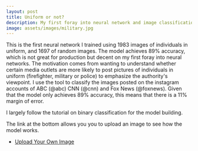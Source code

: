 ```yaml
---
layout: post
title: Uniform or not? 
description: My first foray into neural network and image classification 
image: assets/images/military.jpg
---
```


This is the first neural network I trained using 1983 images of individuals in uniform, and 1697 of random images. The model achieves 89% accuracy, which is not great for production but decent on my first foray into neural networks. The motivation comes from wanting to understand whether certain media outlets are more likely to post pictures of individuals in uniform (firefighter, military or police) to emphasize the authority's viewpoint. I use the tool to classify the images posted on the instagram accounts of ABC (@abc) CNN (@cnn) and  Fox News (@foxnews). Given that the model only achieves 89% accuracy, this means that there is a 11% margin of error. 

I largely follow the tutorial on binary classification <a href = "https://blog.keras.io/building-powerful-image-classification-models-using-very-little-data.html"> </a> for the model building. 


The link at the bottom allows you  you to upload an image to see how the model works.

<ul class="actions">
					<li><a href="https://onyilam.github.io/upload_image.html" class="button">Upload Your Own Image</a></li>
			</ul>

